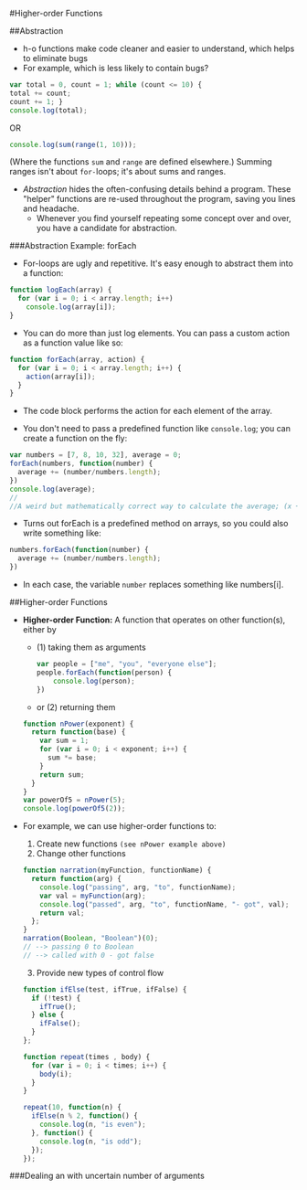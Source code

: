 #Higher-order Functions

##Abstraction
* h-o functions make code cleaner and easier to understand, which helps to eliminate bugs
* For example, which is less likely to contain bugs?
```javascript
var total = 0, count = 1; while (count <= 10) {
total += count;
count += 1; }
console.log(total);
```
OR
```javascript
console.log(sum(range(1, 10)));
```
(Where the functions `sum` and `range` are defined elsewhere.) Summing ranges isn't about `for-`loops; it's about sums and ranges.

* *Abstraction* hides the often-confusing details behind a program. These "helper" functions are re-used throughout the program, saving you lines and headache.
  - Whenever you find yourself repeating some concept over and over, you have a candidate for abstraction.

###Abstraction Example: forEach
* For-loops are ugly and repetitive. It's easy enough to abstract them into a function:
```javascript
function logEach(array) {
  for (var i = 0; i < array.length; i++)
    console.log(array[i]);
}
```

* You can do more than just log elements. You can pass a custom action as a function value like so:
```javascript
function forEach(array, action) {
  for (var i = 0; i < array.length; i++) {
    action(array[i]);
  }
}
```
  - The code block performs the action for each element of the array.

* You don't need to pass a predefined function like `console.log`; you can create a function on the fly:
```javascript
var numbers = [7, 8, 10, 32], average = 0;
forEach(numbers, function(number) {
  average += (number/numbers.length);
})
console.log(average);
//
//A weird but mathematically correct way to calculate the average; (x + y)/4 = x/4 + y/4.
```
  - Turns out forEach is a predefined method on arrays, so you could also write something like:
  ```javascript
  numbers.forEach(function(number) {
    average += (number/numbers.length);
  })
  ```
  - In each case, the variable `number` replaces something like numbers[i].

##Higher-order Functions
* **Higher-order Function:** A function that operates on other function(s), either by
  - (1) taking them as arguments
    ```javascript
    var people = ["me", "you", "everyone else"];
    people.forEach(function(person) {
        console.log(person);
    })
    ```
  - or (2) returning them
  ```javascript
  function nPower(exponent) {
    return function(base) {
      var sum = 1;
      for (var i = 0; i < exponent; i++) {
        sum *= base;
      }
      return sum;
    }
  }
  var powerOf5 = nPower(5);
  console.log(powerOf5(2));
  ```

* For example, we can use higher-order functions to:
  1. Create new functions
    `(see nPower example above)`
  2. Change other functions
    ```javascript
    function narration(myFunction, functionName) {
      return function(arg) {
        console.log("passing", arg, "to", functionName);
        var val = myFunction(arg);
        console.log("passed", arg, "to", functionName, "- got", val);
        return val;
      };
    }
    narration(Boolean, "Boolean")(0);
    // --> passing 0 to Boolean
    // --> called with 0 - got false
    ```

  3. Provide new types of control flow
  ```javascript
  function ifElse(test, ifTrue, ifFalse) {
    if (!test) {
      ifTrue();
    } else {
      ifFalse();
    }
  };

  function repeat(times , body) {
    for (var i = 0; i < times; i++) {
      body(i);
    }
  }

  repeat(10, function(n) {
    ifElse(n % 2, function() {
      console.log(n, "is even");
    }, function() {
      console.log(n, "is odd");
    });
  });
  ```

###Dealing an with uncertain number of arguments
